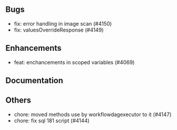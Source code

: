 ## Bugs
- fix: error handling in image scan (#4150)
- fix: valuesOverrideResponse (#4149)
## Enhancements
- feat: enchancements in scoped variables (#4069)
## Documentation
## Others
- chore: moved methods use by workflowdagexecutor to it (#4147)
- chore: fix sql 181 script  (#4144)
